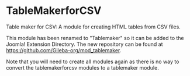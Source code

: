 # TableMakerforCSV
Table maker for CSV: A module for creating HTML tables from CSV files.

This module has been renamed to "Tablemaker" so it can be added to the Joomla! Extension Directory. The new repository can be found 
 at https://github.com/Gileba-org/mod_tablemaker.

Note that you will need to create all modules again as there is no way to convert the tablemakerforcsv modules to a tablemaker module.
